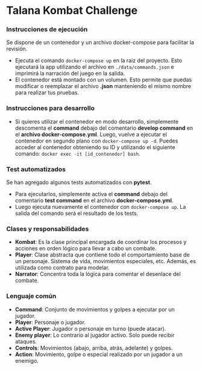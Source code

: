# Talana Kombat Challenge

### Instrucciones de ejecución
Se dispone de un contenedor y un archivo docker-compose para facilitar la revisión.

* Ejecuta el comando `docker-compose up` en la raíz del proyecto. Esto ejecutará la app utilizando el archivo en `./data/commands.json` e imprimirá la narración del juego en la salida.
* El contenedor está montado con un volumen. Esto permite que puedas modificar o reemplazar el archivo **.json** manteniendo el mismo nombre para realizar tus pruebas.

### Instrucciones para desarrollo
* Si quieres utilizar el contenedor en modo desarrollo, simplemente descomenta el **command** debajo del comentario **develop command** en el **archivo docker-compose.yml**. Luego, vuelve a ejecutar el contenedor en segundo plano con `docker-compose up -d`. Puedes acceder al contenedor obteniendo su ID y utilizando el siguiente comando: `docker exec -it [id_contenedor] bash`.

### Test automatizados
Se han agregado algunos tests automatizados con **pytest**.
* Para ejecutarlos, simplemente activa el **command** debajo del comentario **test command** en el archivo **docker-compose.yml**.
* Luego ejecuta nuevamente el contenedor con `docker-compose up`. La salida del comando será el resultado de los tests.

### Clases y responsabilidades
* **Kombat**: Es la clase principal encargada de coordinar los procesos y acciones en orden lógico para llevar a cabo un combate.
* **Player**: Clase abstracta que contiene todo el comportamiento base de un personaje. Sistema de vida, movimientos especiales, etc. Además, es utilizada como contrato para modelar.
* **Narrator**: Concentra toda la lógica para comentar el desenlace del combate.

### Lenguaje común
* **Command**: Conjunto de movimientos y golpes a ejecutar por un jugador.
* **Player**: Personaje o jugador.
* **Active Player**: Jugador o personaje en turno (puede atacar).
* **Enemy player**: Lo contrario al jugador activo. Solo puede recibir ataques.
* **Controls**: Movimientos (abajo, arriba, atrás, adelante) y golpes.
* **Action**: Movimiento, golpe o especial realizado por un jugador a un enemigo.